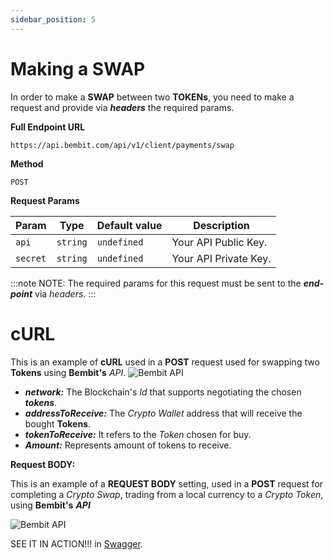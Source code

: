 ```yaml
---
sidebar_position: 5
---
```


# Making a SWAP

In order to make a **SWAP** between two **TOKENs**, you need to make a request and provide via ***headers*** the required params.

**Full Endpoint URL**
```
https://api.bembit.com/api/v1/client/payments/swap
``` 

**Method**

```
POST
```

**Request Params** 

| Param | Type | Default value | Description |
| --------- | ---- | ------------ | --------- |
| `api` | `string` | `undefined` | Your API Public Key. |
| `secret` | `string` | `undefined` | Your API Private Key. |


:::note NOTE:
The required params for this request must be sent to the ***end-point*** via *headers*.
:::

# cURL
This is an example of **cURL** used in a **POST** request used for swapping two **Tokens** using **Bembit's** *API*.
![Bembit API](/img/bembit_api_swap_curl.png "cURL")

- ***network:*** The Blockchain's *Id* that supports negotiating the chosen ***tokens***.
- ***addressToReceive:*** The *Crypto Wallet* address that will receive the bought **Tokens**.
- ***tokenToReceive:*** It refers to the *Token* chosen for buy.
- ***Amount:*** Represents amount of tokens to receive.


**Request BODY:**

This is an example of a **REQUEST BODY** setting, used in a **POST** request for completing a *Crypto Swap*, trading from a local currency to a *Crypto Token*, using **Bembit's** ***API*** 

![Bembit API](/img/bembit_api_swap_request.png "Request Body")


SEE IT IN ACTION!!! in [Swagger](https://api.bembit.com/docs/#/BemPix/post_client_payments_swap).